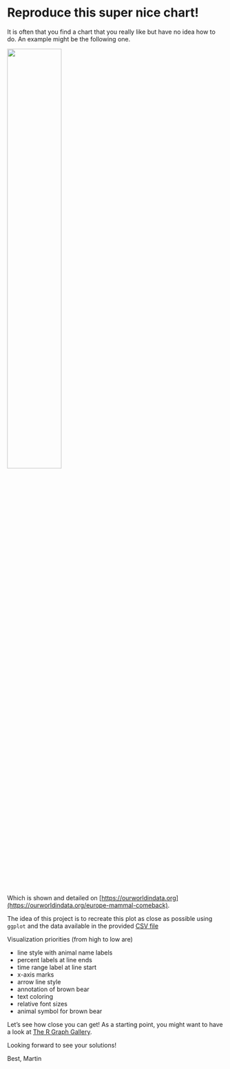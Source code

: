 # Reproduce this super nice chart!

It is often that you find a chart that you really like but have no idea
how to do. An example might be the following one.

<img src="Wildlife-comeback-in-Europe-1.png" style="width:50.0%" />

Which is shown and detailed on
[https://ourworldindata.org](https://ourworldindata.org/europe-mammal-comeback).

The idea of this project is to recreate this plot as close as possible
using `ggplot` and the data available in the provided [CSV
file](https://ourworldindata.org/uploads/2022/09/Mammal-comeback-in-Europe-data-OWID-download.csv)

Visualization priorities (from high to low are)

-   line style with animal name labels
-   percent labels at line ends
-   time range label at line start
-   x-axis marks
-   arrow line style
-   annotation of brown bear
-   text coloring
-   relative font sizes
-   animal symbol for brown bear

Let’s see how close you can get! As a starting point, you might want to
have a look at [The R Graph Gallery](https://r-graph-gallery.com/).

Looking forward to see your solutions!

Best, Martin
